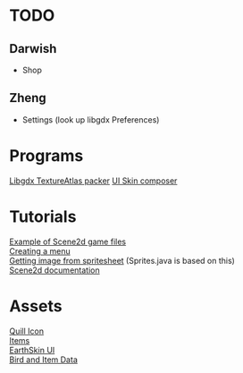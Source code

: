# TODO
## Darwish
- Shop
## Zheng
- Settings (look up libgdx Preferences)

# Programs
[Libgdx TextureAtlas packer](https://github.com/crashinvaders/gdx-texture-packer-gui/releases)
[UI Skin composer](https://github.com/raeleus/skin-composer/wiki/Getting-Started-With-Windows)
# Tutorials

[Example of Scene2d game files](https://github.com/TheInvader360/swipe-race-tutorial/tree/master/swipe-race-tutorial/src/com/theinvader360/scene2dtutorial/swiperace)  
[Creating a menu](https://www.gamedevelopment.blog/full-libgdx-game-tutorial-menu-control/)  
[Getting image from spritesheet](https://www.codeandweb.com/physicseditor/tutorials/libgdx-physics) (Sprites.java is based on this)  
[Scene2d documentation](https://libgdx.com/wiki/graphics/2d/scene2d/scene2d)  


# Assets
[Quill Icon](https://opengameart.org/content/32x32-feathers)  
[Items](https://opengameart.org/content/free-game-items-pack-2)  
[EarthSkin UI](https://github.com/czyzby/gdx-skins/tree/master/flat-earth)  
[Bird and Item Data](https://docs.google.com/spreadsheets/d/1wfBKz6L42ZmWmhs26Wi7kW-nk_lZXmaFOHxRovqRa6k/edit?usp=sharing)  
